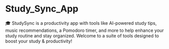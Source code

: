 # Study_Sync_App
🎓 StudySync is a productivity app with tools like AI-powered study tips, music recommendations, a Pomodoro timer, and more to help enhance your study routine and stay organized. Welcome to a suite of tools designed to boost your study &amp; productivity!
